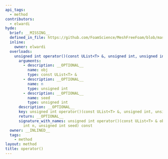 ```yaml
---
api_tags:
  - method
contributors:
  - elwardi
hyde:
  brief: __MISSING__
  defined_in_file: https://github.com/FoamScience/MeshFreeFoam/blob/master/src/meshfree/kdTrees/nElementsHasher.H
  inline:
    owner: elwardi
  overloads:
    unsigned int operator()(const UList<T> &, unsigned int, unsigned int) const:
      arguments:
        - description: __OPTIONAL__
          name: obj
          type: const UList<T> &
        - description: __OPTIONAL__
          name: n
          type: unsigned int
        - description: __OPTIONAL__
          name: seed
          type: unsigned int
      description: __OPTIONAL__
      key: unsigned int operator()(const UList<T> &, unsigned int, unsigned int) const
      return: __OPTIONAL__
      signature_with_names: unsigned int operator()(const UList<T> & obj, unsigned
        int n, unsigned int seed) const
  owner: __INLINED__
  tags:
    - method
layout: method
title: operator()
---
```

